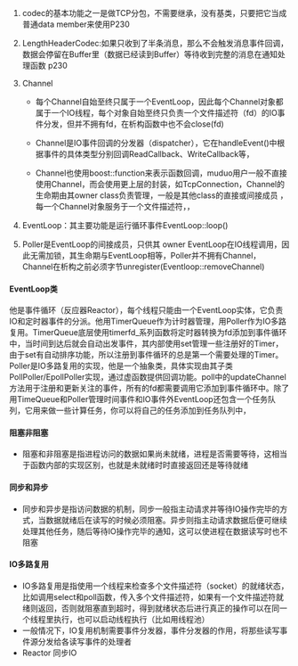 1. codec的基本功能之一是做TCP分包，不需要继承，没有基类，只要把它当成普通data member来使用P230
2. LengthHeaderCodec:如果只收到了半条消息，那么不会触发消息事件回调，数据会停留在Buffer里（数据已经读到Buffer）等待收到完整的消息在通知处理函数 p230
3. Channel
	+ 每个Channel自始至终只属于一个EventLoop，因此每个Channel对象都属于一个IO线程，每个对象自始至终只负责一个文件描述符（fd）的IO事件分发，但并不拥有fd，在析构函数中也不会close(fd)
	
	+ Channel是IO事件回调的分发器（dispatcher），它在handleEvent()中根据事件的具体类型分别回调ReadCallback、WriteCallback等，
	
	+ Channel也使用boost::function来表示函数回调，muduo用户一般不直接使用Channel，而会使用更上层的封装，如TcpConnection，Channel的生命期由其owner class负责管理，一般是其他class的直接或间接成员
，每一个Channel对象服务于一个文件描述符，，
4. EventLoop：其主要功能是运行循环事件EventLoop::loop() 

5. Poller是EventLoop的间接成员，只供其 owner EventLoop在IO线程调用，因此无需加锁，其生命期与EventLoop相等，Poller并不拥有Channel，Channel在析构之前必须字节unregister(Eventloop::removeChannel)
#### EventLoop类
他是事件循环（反应器Reactor），每个线程只能由一个EventLoop实体，它负责IO和定时器事件的分派。他用TimerQueue作为计时器管理，用Poller作为IO多路复用。TimerQueue底层使用timerfd_系列函数将定时器转换为fd添加到事件循环中，当时间到达后就会自动出发事件，其内部使用set管理一些注册好的Timer，由于set有自动排序功能，所以注册到事件循环的总是第一个需要处理的Timer。Poller是IO多路复用的实现，他是一个抽象类，具体实现由其子类PollPoller/EpollPoller实现，通过虚函数提供回调功能。poll中的updateChannel方法用于注册和更新关注的事件，所有的fd都需要调用它添加到事件循环中。除了用TimeQueue和Poller管理时间事件和IO事件外EventLoop还包含一个任务队列，它用来做一些计算任务，你可以将自己的任务添加到任务队列中，

#### 阻塞非阻塞
+ 阻塞和非阻塞是指进程访问的数据如果尚未就绪，进程是否需要等待，这相当于函数内部的实现区别，也就是未就绪时时直接返回还是等待就绪
#### 同步和异步
+ 同步和异步是指访问数据的机制，同步一般指主动请求并等待IO操作完毕的方式，当数据就绪后在读写的时候必须阻塞。异步则指主动请求数据后便可继续处理其他任务，随后等待IO操作完毕的通知，这可以使进程在数据读写时也不阻塞
#### IO多路复用
+ IO多路复用是指使用一个线程来检查多个文件描述符（socket）的就绪状态，比如调用select和poll函数，传入多个文件描述符，如果有一个文件描述符就绪则返回，否则就阻塞直到超时，得到就绪状态后进行真正的操作可以在同一个线程里执行，也可以启动线程执行（比如用线程池）
+ 一般情况下，IO复用机制需要事件分发器，事件分发器的作用，将那些读写事件源分发给各读写事件的处理者
+ Reactor 同步IO